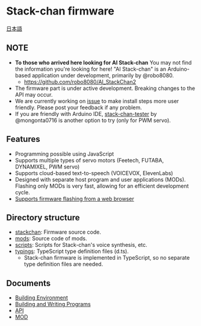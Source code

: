 # Stack-chan firmware

[日本語](./README_ja.md)

## NOTE

* __To those who arrived here looking for AI Stack-chan__ You may not find the information you're looking for here! "AI Stack-chan" is an Arduino-based application under development, primarily by @robo8080.
    * https://github.com/robo8080/AI_StackChan2
* The firmware part is under active development. Breaking changes to the API may occur.
* We are currently working on [issue](https://github.com/stack-chan/stack-chan/issues/65) to make install steps more user friendly. Please post your feedback if any problem.
* If you are friendly with Arduino IDE, [stack-chan-tester](https://github.com/mongonta0716/stack-chan-tester) by @mongonta0716 is another option to try (only for PWM servo).

## Features

* Programming possible using JavaScript
* Supports multiple types of servo motors (Feetech, FUTABA, DYNAMIXEL, PWM servo)
* Supports cloud-based text-to-speech (VOICEVOX, ElevenLabs)
* Designed with separate host program and user applications (MODs). Flashing only MODs is very fast, allowing for an efficient development cycle.
* [Supports firmware flashing from a web browser](docs/flashing-firmware-web_ja.md)

## Directory structure

- [stackchan](./stackchan/): Firmware source code.
- [mods](./mods/): Source code of mods.
- [scripts](./scripts/): Scripts for Stack-chan's voice synthesis, etc.
- [typings](./typings/): TypeScript type definition files (d.ts).
    - Stack-chan firmware is implemented in TypeScript, so no separate type definition files are needed.

## Documents

- [Building Environment](docs/getting-started.md)
- [Building and Writing Programs](docs/flashing-firmware.md)
- [API](docs/api.md)
- [MOD](mods/README.md)
